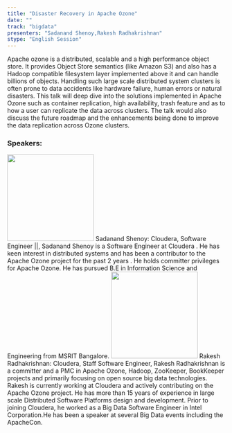 ```yaml
---
title: "Disaster Recovery in Apache Ozone"
date: "" 
track: "bigdata"
presenters: "Sadanand Shenoy,Rakesh Radhakrishnan"
stype: "English Session"
---
```

Apache ozone is a distributed, scalable and a high performance object store. It provides Object Store semantics (like Amazon S3) and also has a Hadoop  compatible filesystem layer implemented above it and can handle billions of objects. Handling such large scale distributed system clusters is often prone to data accidents like hardware failure, human errors or natural disasters. This talk will deep dive into the solutions implemented in Apache Ozone such as container replication, high availability, trash feature and as to how a user can replicate the data across clusters.  The talk would also discuss the future roadmap and the enhancements being done to improve the data replication across Ozone clusters.
 ### Speakers: 
 <img src="images/speaker/1178.png" width="200" />
 Sadanand Shenoy: Cloudera, Software Engineer ||, Sadanand Shenoy is a Software Engineer at Cloudera . He has keen interest in distributed systems and has been a contributor to the Apache Ozone project for the past 2 years . He holds committer privileges for Apache Ozone.  He has pursued B.E in Information Science and Engineering from MSRIT Bangalore.
 <img src="images/speaker/1178_2.png" width="200" />
 Rakesh Radhakrishnan: Cloudera, Staff Software Engineer, Rakesh Radhakrishnan is a committer and a PMC in Apache Ozone, Hadoop, ZooKeeper, BookKeeper projects and primarily focusing on open source big data technologies. Rakesh is currently working at Cloudera and actively contributing on the Apache Ozone project. He has more than 15 years of experience in large scale Distributed Software Platforms design and development. Prior to joining Cloudera, he worked as a Big Data Software Engineer in Intel Corporation.He has been a speaker at several Big Data events including the ApacheCon.
 